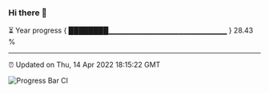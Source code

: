 ### Hi there 👋

⏳ Year progress { ████████▁▁▁▁▁▁▁▁▁▁▁▁▁▁▁▁▁▁▁▁▁▁ } 28.43 %

---

⏰ Updated on Thu, 14 Apr 2022 18:15:22 GMT

![Progress Bar CI](https://github.com/liununu/liununu/workflows/Progress%20Bar%20CI/badge.svg)
